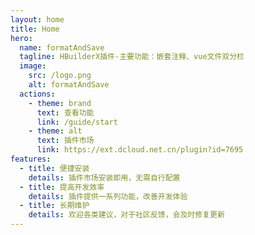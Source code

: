 ```yaml
---
layout: home
title: Home
hero:
  name: formatAndSave
  tagline: HBuilderX插件-主要功能：嵌套注释、vue文件双分栏
  image:
    src: /logo.png
    alt: formatAndSave
  actions:
    - theme: brand
      text: 查看功能
      link: /guide/start
    - theme: alt
      text: 插件市场
      link: https://ext.dcloud.net.cn/plugin?id=7695
features:
  - title: 便捷安装
    details: 插件市场安装即用，无需自行配置
  - title: 提高开发效率
    details: 插件提供一系列功能，改善开发体验
  - title: 长期维护
    details: 欢迎各类建议，对于社区反馈，会及时修复更新
---
```

